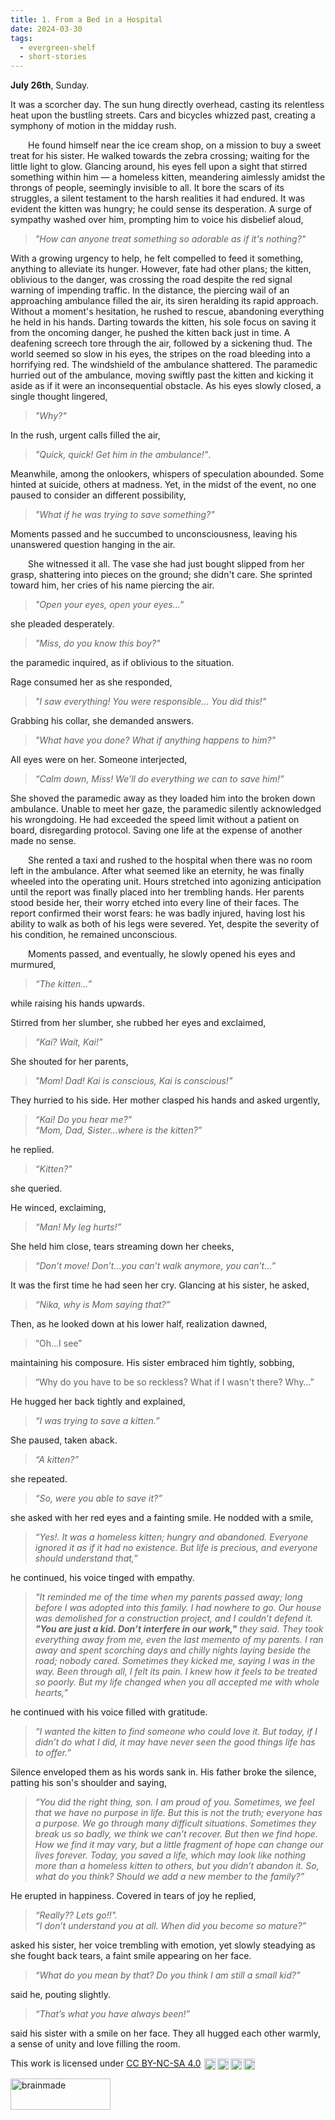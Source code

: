 ```yaml
---
title: 1. From a Bed in a Hospital
date: 2024-03-30
tags: 
  - evergreen-shelf
  - short-stories 
---
```


**July 26th**, Sunday. 

It was a scorcher day. The sun hung directly overhead, casting its relentless heat upon the bustling streets. Cars and bicycles whizzed past, creating a symphony of motion in the midday rush.

&ensp;&ensp;&ensp;&ensp;He found himself near the ice cream shop, on a mission to buy a sweet treat for his sister. He walked towards the zebra crossing; waiting for the little light to glow. Glancing around, his eyes fell upon a sight that stirred something within him — a homeless kitten, meandering aimlessly amidst the throngs of people, seemingly invisible to all. It bore the scars of its struggles, a silent testament to the harsh realities it had endured. It was evident the kitten was hungry; he could sense its desperation. A surge of sympathy washed over him, prompting him to voice his disbelief aloud, 
> *"How can anyone treat something so adorable as if it's nothing?"*

With a growing urgency to help, he felt compelled to feed it something, anything to alleviate its hunger. However, fate had other plans; the kitten, oblivious to the danger, was crossing the road despite the red signal warning of impending traffic. In the distance, the piercing wail of an approaching ambulance filled the air, its siren heralding its rapid approach. Without a moment's hesitation, he rushed to rescue, abandoning everything he held in his hands. Darting towards the kitten, his sole focus on saving it from the oncoming danger, he pushed the kitten back just in time. A deafening screech tore through the air, followed by a sickening thud. The world seemed so slow in his eyes, the stripes on the road bleeding into a horrifying red. The windshield of the ambulance shattered.  The paramedic hurried out of the ambulance, moving swiftly past the kitten and kicking it aside as if it were an inconsequential obstacle. As his eyes slowly closed, a single thought lingered, 
> *"Why?"* 

In the rush, urgent calls filled the air,
> *"Quick, quick! Get him in the ambulance!"*. 

Meanwhile, among the onlookers, whispers of speculation abounded. Some hinted at suicide, others at madness. Yet, in the midst of the event, no one paused to consider an different possibility,
> *"What if he was trying to save something?"*

Moments passed and he succumbed to unconsciousness, leaving his unanswered question hanging in the air.

&ensp;&ensp;&ensp;&ensp;She witnessed it all. The vase she had just bought slipped from her grasp, shattering into pieces on the ground; she didn't care. She sprinted toward him, her cries of his name piercing the air.   
> *"Open your eyes, open your eyes..."*

she pleaded desperately.  
> *"Miss, do you know this boy?"*

the paramedic inquired, as if oblivious to the situation. 

Rage consumed her as she responded,
> *"I saw everything! You were responsible... You did this!"*

Grabbing his collar, she demanded answers.
> *"What have you done? What if anything happens to him?"*

All eyes were on her. Someone interjected,
> *“Calm down, Miss! We’ll do everything we can to save him!”* 

She shoved the paramedic away as they loaded him into the broken down ambulance. Unable to meet her gaze, the paramedic silently acknowledged his wrongdoing. He had exceeded the speed limit without a patient on board, disregarding protocol. Saving one life at the expense of another made no sense.

&ensp;&ensp;&ensp;&ensp;She rented a taxi and rushed to the hospital when there was no room left in the ambulance. After what seemed like an eternity, he was finally wheeled into the operating unit. Hours stretched into agonizing anticipation until the report was finally placed into her trembling hands. Her parents stood beside her, their worry etched into every line of their faces. The report confirmed their worst fears: he was badly injured, having lost his ability to walk as both of his legs were severed. Yet, despite the severity of his condition, he remained unconscious.

&ensp;&ensp;&ensp;&ensp;Moments passed, and eventually, he slowly opened his eyes and murmured,   
> *“The kitten…”* 

while raising his hands upwards. 

Stirred from her slumber, she rubbed her eyes and exclaimed,  
> *“Kai? Wait, Kai!”* 

She shouted for her parents,   
> *"Mom! Dad! Kai is conscious, Kai is conscious!"*

They hurried to his side. Her mother clasped his hands and asked urgently,   
> *“Kai! Do you hear me?”*   
> *“Mom, Dad, Sister…where is the kitten?”* 

he replied.

> *“Kitten?”*

she queried.

He winced, exclaiming, 
> *“Man! My leg hurts!”*

She held him close, tears streaming down her cheeks, 
> *“Don’t move! Don’t…you can’t walk anymore, you can’t…”* 

It was the first time he had seen her cry. Glancing at his sister, he asked,
> *“Nika, why is Mom saying that?”* 

Then, as he looked down at his lower half, realization dawned, 
> “Oh...I see” 

maintaining his composure. His sister embraced him tightly, sobbing, 
> “Why do you have to be so reckless? What if I wasn't there? Why…”

He hugged her back tightly and explained, 
> *“I was trying to save a kitten.”* 

She paused, taken aback. 
> *“A kitten?”* 

she repeated.
> *“So, were you able to save it?”*

she asked with her red eyes and a fainting smile. He nodded with a smile,
> *“Yes!. It was a homeless kitten; hungry and abandoned. Everyone ignored it as if it had no existence. But life is precious, and everyone should understand that,”*

he continued, his voice tinged with empathy. 
> _“It reminded me of the time when my parents passed away; long before I was adopted into this family. I had nowhere to go. Our house was demolished for a construction project, and I couldn’t defend it. **"You are just a kid. Don’t interfere in our work,"** they said. They took everything away from me, even the last memento of my parents. I ran away and spent scorching days and chilly nights laying beside the road; nobody cared. Sometimes they kicked me, saying I was in the way. Been through all, I felt its pain. I knew how it feels to be treated so poorly. But my life changed when you all accepted me with whole hearts,”_

he continued with his voice filled with gratitude.
> *“I wanted the kitten to find someone who could love it. But today, if I didn’t do what I did, it may have never seen the good things life has to offer.”*

Silence enveloped them as his words sank in. His father broke the silence, patting his son's shoulder and saying, 
> *“You did the right thing, son. I am proud of you. Sometimes, we feel that we have no purpose in life. But this is not the truth; everyone has a purpose. We go through many difficult situations. Sometimes they break us so badly, we think we can’t recover. But then we find hope. How we find it may vary, but a little fragment of hope can change our lives forever. Today, you saved a life, which may look like nothing more than a homeless kitten to others, but you didn’t abandon it. So, what do you think? Should we add a new member to the family?”*

He erupted in happiness. Covered in tears of joy he replied, 
> *“Really?? Lets go!!".*   
> *“I don’t understand you at all. When did you become so mature?”*

asked his sister, her voice trembling with emotion, yet slowly steadying as she fought back tears, a faint smile appearing on her face. 
> *“What do you mean by that? Do you think I am still a small kid?”*

said he, pouting slightly. 
> *“That’s what you have always been!”*

 said his sister with a smile on her face. They all hugged each other warmly, a sense of unity and love filling the room.

<p xmlns:cc="http://creativecommons.org/ns#" >This work is licensed under <a href="http://creativecommons.org/licenses/by-nc-sa/4.0/?ref=chooser-v1" target="_blank" rel="license noopener noreferrer" style="display:inline-block;">CC BY-NC-SA 4.0<img style="height:18px!important;margin-left:5px;vertical-align:middle;" src="https://mirrors.creativecommons.org/presskit/icons/cc.svg?ref=chooser-v1"><img style="height:18px!important;margin-left:3px;vertical-align:middle;" src="https://mirrors.creativecommons.org/presskit/icons/by.svg?ref=chooser-v1"><img style="height:18px!important;margin-left:3px;vertical-align:middle;" src="https://mirrors.creativecommons.org/presskit/icons/nc.svg?ref=chooser-v1"><img style="height:18px!important;margin-left:3px;vertical-align:middle;" src="https://mirrors.creativecommons.org/presskit/icons/sa.svg?ref=chooser-v1"></a></p>

<a href="https://brainmade.org"><img src="https://brainmade.org/black-logo.png" alt="brainmade" width="160" height="50" /></a>